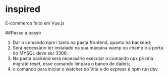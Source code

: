# inspired
E-commerce feito em Vue.js

##Passo a passo
1. Dar o comando npm i tanto na pasta frontend, quanto na backend;
2. Será necessário ter instalado na sua máquina wamp ou champ e a porta do MYSQL deve ser 3306;
3. Na pasta backend será necessário executar o comando npx prisma migrate reset, esse comando limpara o banco de dados;
4. o comando para iniciar o watcher do Vite e do express é npm run dev.
